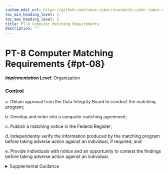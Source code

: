 ```yaml
---
custom_edit_url: https://github.com/tamus-cyber/standards.cyber.tamus.edu/tree/main/static/content/tamus.edu/TAMUS_profile.xml
toc_min_heading_level: 2
toc_max_heading_level: 2
title: PT-8 Computer Matching Requirements
description: ""
---
```


# PT-8 Computer Matching Requirements {#pt-08}

_**Implementation Level**_: Organization

### Control

a. Obtain approval from the Data Integrity Board to conduct the matching program;

b. Develop and enter into a computer matching agreement;

c. Publish a matching notice in the Federal Register;

d. Independently verify the information produced by the matching program before taking adverse action against an individual, if required; and

e. Provide individuals with notice and an opportunity to contest the findings before taking adverse action against an individual.

<details>
  <summary>Supplemental Guidance</summary>

The <a xmlns="http://csrc.nist.gov/ns/oscal/1.0" href="#18e71fec-c6fd-475a-925a-5d8495cf8455">PRIVACT</a> establishes requirements for federal and non-federal agencies if they engage in a matching program. In general, a matching program is a computerized comparison of records from two or more automated <a xmlns="http://csrc.nist.gov/ns/oscal/1.0" href="#18e71fec-c6fd-475a-925a-5d8495cf8455">PRIVACT</a> systems of records or an automated system of records and automated records maintained by a non-federal agency (or agent thereof). A matching program either pertains to federal benefit programs or federal personnel or payroll records. A federal benefit match is performed to determine or verify eligibility for payments under federal benefit programs or to recoup payments or delinquent debts under federal benefit programs. A matching program involves not just the matching activity itself but also the investigative follow-up and ultimate action, if any.

</details>

